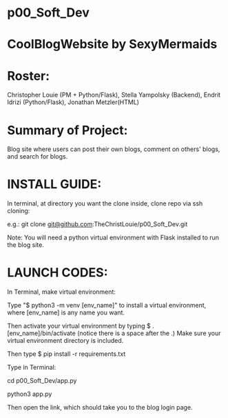 # p00_Soft_Dev
# CoolBlogWebsite by SexyMermaids
# Roster:
Christopher Louie (PM + Python/Flask), Stella Yampolsky (Backend), Endrit Idrizi (Python/Flask), Jonathan Metzler(HTML)
# Summary of Project:
Blog site where users can post their own blogs, comment on others' blogs, and search for blogs.
# INSTALL GUIDE:
In terminal, at directory you want the clone inside, clone repo via ssh cloning:

e.g.: git clone git@github.com:TheChristLouie/p00_Soft_Dev.git

Note: You will need a python virtual environment with Flask installed to run the blog site.

# LAUNCH CODES:
In Terminal, make virtual environment:

Type "$ python3 -m venv [env_name]" to install a virtual environment, where [env_name] is any name you want.

Then activate your virtual environment by typing $ .  [env_name]/bin/activate (notice there is a space after the .) Make sure your virtual environment directory is included.

Then type $ pip install -r requirements.txt



Type in Terminal:

cd p00_Soft_Dev/app.py

python3 app.py

Then open the link, which should take you to the blog login page.
